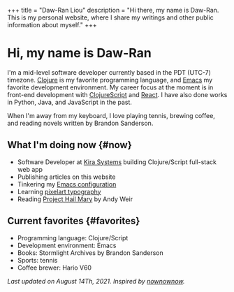 +++
title = "Daw-Ran Liou"
description = "Hi there, my name is Daw-Ran. This is my personal website, where I share my writings and other public information about myself."
+++

# Hi, my name is Daw-Ran

I'm a mid-level software developer currently based in the PDT (UTC-7)
timezone. [Clojure][1] is my favorite programming language, and [Emacs][2] my
favorite development environment. My career focus at the moment is in front-end
development with [ClojureScript][3] and [React][4]. I have also done works in
Python, Java, and JavaScript in the past.

When I'm away from my keyboard, I love playing tennis, brewing coffee, and
reading novels written by Brandon Sanderson.

## What I'm doing now {#now}

* Software Developer at [Kira Systems][5] building Clojure/Script full-stack web
  app
* Publishing articles on this website
* Tinkering my [Emacs configuration][8]
* Learning [pixelart typography][10]
* Reading [Project Hail Mary] by Andy Weir

## Current favorites {#favorites}

* Programming language: Clojure/Script
* Development environment: Emacs
* Books: Stormlight Archives by Brandon Sanderson
* Sports: tennis
* Coffee brewer: Hario V60

_Last updated on August 14Th, 2021. Inspired by [nownownow][9]._

[1]: https://clojure.org/
[2]: https://clojurescript.org/
[3]: https://www.gnu.org/software/emacs/
[4]: https://reactjs.org/
[5]: https://kirasystems.com/
[6]: https://thirdstream.life/
[7]: https://twitter.com/isabellachen24
[8]: https://github.com/dawranliou/emacs.d
[9]: https://nownownow.com/about
[10]: https://www.goodreads.com/book/show/43785837-arcade-game-typography?ac=1&from_search=true&qid=6FMM6cygYa&rank=1
[Project Hail Mary]: https://www.goodreads.com/book/show/54493401-project-hail-mary
